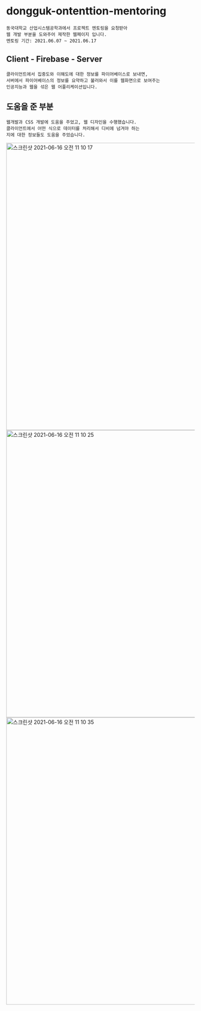 # dongguk-ontenttion-mentoring
    동국대학교 산업시스템공학과에서 프로젝트 멘토링을 요청받아 
    웹 개발 부분을 도와주어 제작한 웹페이지 입니다.
    멘토링 기간: 2021.06.07 ~ 2021.06.17

## Client - Firebase - Server
    클라이언트에서 집중도와 이해도에 대한 정보를 파이어베이스로 보내면, 
    서버에서 파이어베이스의 정보를 요약하고 불러와서 이를 웹화면으로 보여주는 
    인공지능과 웹을 섞은 웹 어플리케이션입니다.
    
## 도움을 준 부분
    웹개발과 CSS 개발에 도움을 주었고, 웹 디자인을 수행했습니다.
    클라이언트에서 어떤 식으로 데이터를 처리해서 디비에 넘겨야 하는 
    지에 대한 정보들도 도움을 주었습니다.


<img width="767" alt="스크린샷 2021-06-16 오전 11 10 17" src="https://user-images.githubusercontent.com/50725139/122147254-7dbd3b80-ce93-11eb-81df-d43073e9bc01.png">
<img width="767" alt="스크린샷 2021-06-16 오전 11 10 25" src="https://user-images.githubusercontent.com/50725139/122147263-81e95900-ce93-11eb-9ad3-5b3c7faae1a9.png">
<img width="767" alt="스크린샷 2021-06-16 오전 11 10 35" src="https://user-images.githubusercontent.com/50725139/122147283-8f064800-ce93-11eb-95d6-6aebe5175a48.png">
